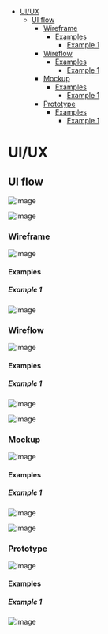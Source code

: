 <!-- TOC start (generated with https://github.com/derlin/bitdowntoc) -->

- [UI/UX](#uiux)
   * [UI flow](#ui-flow)
      + [Wireframe ](#wireframe)
         - [Examples](#examples)
            * [Example 1](#example-1)
      + [Wireflow](#wireflow)
         - [Examples](#examples-1)
            * [Example 1](#example-1-1)
      + [Mockup ](#mockup)
         - [Examples](#examples-2)
            * [Example 1](#example-1-2)
      + [Prototype](#prototype)
         - [Examples](#examples-3)
            * [Example 1](#example-1-3)

<!-- TOC end -->

<!-- TOC --><a name="uiux"></a>
# UI/UX
<!-- TOC --><a name="ui-flow"></a>
## UI flow
![image](https://github.com/user-attachments/assets/595394e4-8d16-4c7a-9903-b7ff10c02583)

![image](https://github.com/user-attachments/assets/449faf05-148b-4d32-838e-4f0023e07b15)

<!-- TOC --><a name="wireframe"></a>
### Wireframe 

![image](https://github.com/user-attachments/assets/84351e98-b1a4-470d-9abc-e744d1e8b5e8)

<!-- TOC --><a name="examples"></a>
#### Examples
<!-- TOC --><a name="example-1"></a>
##### Example 1
![image](https://github.com/user-attachments/assets/d7641fc9-d732-4e81-ac78-7dabf8f52742)

<!-- TOC --><a name="wireflow"></a>
### Wireflow

![image](https://github.com/user-attachments/assets/be1f4e20-ed02-4761-861b-fbcf42ed0bca)

<!-- TOC --><a name="examples-1"></a>
#### Examples
<!-- TOC --><a name="example-1-1"></a>
##### Example 1
![image](https://github.com/user-attachments/assets/f4abdea1-fbb8-4fa1-bbbc-1dd086adf216)

![image](https://github.com/user-attachments/assets/925e9dbe-45e1-4d0e-bfa6-7c980d839339)

<!-- TOC --><a name="mockup"></a>
### Mockup 

![image](https://github.com/user-attachments/assets/9f91d2a0-cb80-4fa6-9008-cde3d356621c)

<!-- TOC --><a name="examples-2"></a>
#### Examples
<!-- TOC --><a name="example-1-2"></a>
##### Example 1
![image](https://github.com/user-attachments/assets/11d0c5be-9a7b-4749-8d3d-c0fc243f28ce)

![image](https://github.com/user-attachments/assets/da887da5-1f91-4f8c-9cbb-41b334a054a0)

<!-- TOC --><a name="prototype"></a>
### Prototype

![image](https://github.com/user-attachments/assets/27521e71-afe4-4846-8506-e71ca1905b85)

<!-- TOC --><a name="examples-3"></a>
#### Examples
<!-- TOC --><a name="example-1-3"></a>
##### Example 1
![image](https://github.com/user-attachments/assets/a86568dd-f49b-4725-9525-069c82dc97ce)

